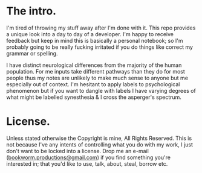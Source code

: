 # The intro.

I'm tired of throwing my stuff away after I'm done with it. This repo provides a unique look into a day to day of a developer. I'm happy to receive feedback but keep in mind this is basically a personal notebook; so I'm probably going to be really fucking irritated if you do things like correct my grammar or spelling. 

I have distinct neurological differences from the majority of the human population. For me inputs take different pathways than they do for most people thus my notes are unlikely to make much sense to anyone but me especially out of context. I'm hesitant to apply labels to psychological phenomenon but if you want to dangle with labels I have varying degrees of what might be labelled synesthesia & I cross the asperger's spectrum.   

# License. 

Unless stated otherwise the Copyright is mine, All Rights Reserved. This is not because I've any intents of controlling what you do with my work, I just don't want to be locked into a license. 
Drop me an e-mail (bookworm.productions@gmail.com) if you find something you're interested in; that you'd like to use, talk, about, steal, borrow etc.